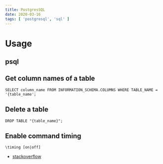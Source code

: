 ```yaml
---
title: PostgresSQL
date: 2020-03-16
tags: [ 'postgresql', 'sql' ]
---
```


# Usage

## psql

## Get column names of a table

```psql
SELECT column_name FROM INFORMATION_SCHEMA.COLUMNS WHERE TABLE_NAME = '{table_name';
```

## Delete a table

```psql
DROP TABLE "{table_name}";
```

## Enable command timing

```pgsql
\timing [on|off]
```

* [stackoverflow](https://stackoverflow.com/questions/9063402/get-execution-time-of-postgresql-query/9064100)

